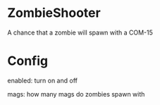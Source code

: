 # ZombieShooter
 A chance that a zombie will spawn with a COM-15
# Config
enabled: turn on and off

mags: how many mags do zombies spawn with

